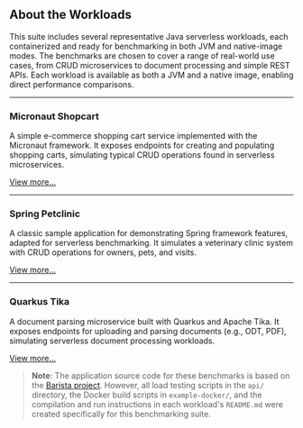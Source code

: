 ## About the Workloads

This suite includes several representative Java serverless workloads, each containerized and ready for benchmarking in both JVM and native-image modes. The benchmarks are chosen to cover a range of real-world use cases, from CRUD microservices to document processing and simple REST APIs. Each workload is available as both a JVM and a native image, enabling direct performance comparisons.

---

### Micronaut Shopcart

A simple e-commerce shopping cart service implemented with the Micronaut framework. It exposes endpoints for creating and populating shopping carts, simulating typical CRUD operations found in serverless microservices.

[View more...](./micronaut-shopcart/README.md)

---

### Spring Petclinic
 
A classic sample application for demonstrating Spring framework features, adapted for serverless benchmarking. It simulates a veterinary clinic system with CRUD operations for owners, pets, and visits.

[View more...](./spring-petclinic/README.md)

---

### Quarkus Tika

A document parsing microservice built with Quarkus and Apache Tika. It exposes endpoints for uploading and parsing documents (e.g., ODT, PDF), simulating serverless document processing workloads.

[View more...](./quarkus-tika/README.md)

> **Note**: The application source code for these benchmarks is based on the [Barista project](https://github.com/barista-benchmarks/barista). However, all load testing scripts in the `api/` directory, the Docker build scripts in `example-docker/`, and the compilation and run instructions in each workload's `README.md` were created specifically for this benchmarking suite.
